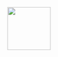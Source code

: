<div id="header" align="center">
  <img src="https://media2.giphy.com/media/xT5LMWNOjGqJzUfyve/200.webp?cid=790b7611yo5zp8v5gowpd8r3t9cy9no2ukyfmjxddfadq5xf&ep=v1_gifs_search&rid=200.webp&ct=g" width="100"/>
</div>
<img src="https://komarev.com/ghpvc/?brykovskaya=your-github-brykovskaya&style=flat-square&color=blue" alt=""/>
